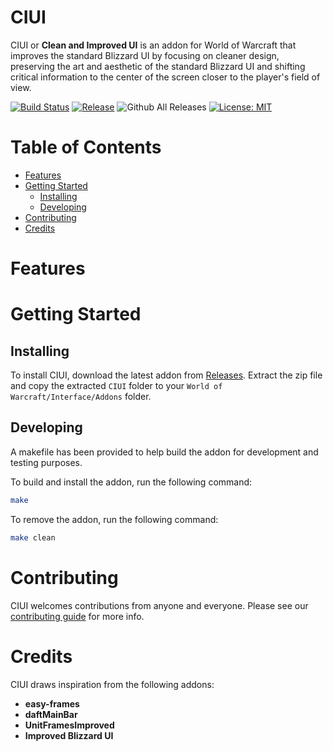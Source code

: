 # CIUI
CIUI or **Clean and Improved UI** is an addon for World of Warcraft that improves the standard Blizzard UI by focusing on cleaner design, preserving the art and aesthetic of the standard Blizzard UI and shifting critical information to the center of the screen closer to the player's field of view.

[![Build Status](https://travis-ci.org/salindersidhu/CIUI.svg)](https://travis-ci.org/salindersidhu/CIUI)
[![Release](https://img.shields.io/github/release/salindersidhu/CIUI.svg)](https://github.com/salindersidhu/CIUI/releases/latest)
![Github All Releases](https://img.shields.io/github/downloads/salindersidhu/CIUI/total.svg)
[![License: MIT](https://img.shields.io/badge/License-MIT-yellow.svg)](/LICENSE.md)

# Table of Contents
* [Features](#features)
* [Getting Started](#getting-started)
	* [Installing](#installing)
	* [Developing](#developing)
* [Contributing](#contributing)
* [Credits](#credits)

# Features

# Getting Started

## Installing
To install CIUI, download the latest addon from [Releases](https://github.com/salindersidhu/CIUI/releases). Extract the zip file and copy the extracted `CIUI` folder to your `World of Warcraft/Interface/Addons` folder.

## Developing
A makefile has been provided to help build the addon for development and testing purposes.

To build and install the addon, run the following command:
```bash
make
```

To remove the addon, run the following command:
```bash
make clean
```

# Contributing
CIUI welcomes contributions from anyone and everyone. Please see our [contributing guide](/CONTRIBUTING.md) for more info.

# Credits
CIUI draws inspiration from the following addons:

- **easy-frames**
- **daftMainBar**
- **UnitFramesImproved**
- **Improved Blizzard UI**
